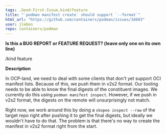 ```yaml
---
tags: ,Good-First-Issue,kind/feature
title: "`podman manifest create` should support `--format`"
html_url: "https://github.com/containers/podman/issues/16603"
user: jlebon
repo: containers/podman
---
```


**Is this a BUG REPORT or FEATURE REQUEST? (leave only one on its own line)**

/kind feature

**Description**

In OCP-land, we need to deal with some clients that don't yet support OCI manifest lists. Because of this, we push them in v2s2 format. Our tooling needs to be able to know the final digests of the constituent images. We currently do this using `podman manifest inspect`. However, if we push in v2s2 format, the digests on the remote will unsurprisingly not match.

Right now, we work around this by doing a `skopeo inspect --raw` of the target repo right after pushing it to get the final digests, but ideally we wouldn't have to do that. The problem is that there's no way to create the manifest in v2s2 format right from the start.